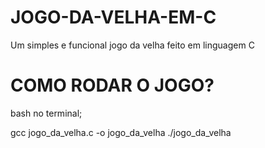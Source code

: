# JOGO-DA-VELHA-EM-C
Um simples e funcional jogo da velha feito em linguagem C
# COMO RODAR O JOGO?
bash no terminal;

gcc jogo_da_velha.c -o jogo_da_velha
./jogo_da_velha
